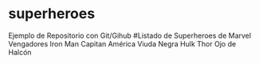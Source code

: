 # superheroes
Ejemplo de Repositorio con Git/Gihub
#Listado de Superheroes de Marvel Vengadores
Iron Man
Capitan América
Viuda Negra
Hulk
Thor
Ojo de Halcón
